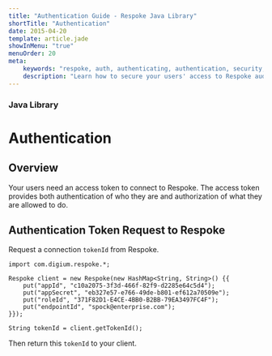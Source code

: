 ```yaml
---
title: "Authentication Guide - Respoke Java Library"
shortTitle: "Authentication"
date: 2015-04-20
template: article.jade
showInMenu: "true"
menuOrder: 20
meta:
    keywords: "respoke, auth, authenticating, authentication, security, token"
    description: "Learn how to secure your users' access to Respoke audio, video, text and data channels."
---
```


### Java Library
# Authentication

## Overview

Your users need an access token to connect to Respoke. The access token provides both authentication of who they are and authorization of what they are allowed to do. 

## Authentication Token Request to Respoke

Request a connection `tokenId` from Respoke.

    import com.digium.respoke.*;

    Respoke client = new Respoke(new HashMap<String, String>() {{
        put("appId", "c10a2075-3f3d-466f-82f9-d2285e64c5d4");
        put("appSecret", "eb327e57-e766-49de-b801-ef612a70509e");
        put("roleId", "371F82D1-E4CE-4BB0-B2BB-79EA3497FC4F");
        put("endpointId", "spock@enterprise.com");
    }});

    String tokenId = client.getTokenId();

Then return this `tokenId` to your client.